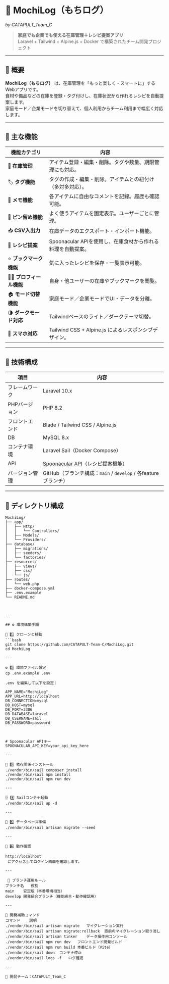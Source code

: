 # 🥛 MochiLog（もちログ）  
*by CATAPULT_Team_C*

> **家庭でも企業でも使える在庫管理＋レシピ提案アプリ**  
> Laravel + Tailwind + Alpine.js + Docker で構築されたチーム開発プロジェクト

---

## 📘 概要

**MochiLog（もちログ）** は、在庫管理を「もっと楽しく・スマートに」するWebアプリです。  
食材や備品などの在庫を登録・タグ付けし、在庫状況から作れるレシピを自動提案します。  
家庭モード／企業モードを切り替えて、個人利用からチーム利用まで幅広く対応します。

---

## 🚀 主な機能

| 機能カテゴリ | 内容 |
|---------------|------|
| 🧾 **在庫管理** | アイテム登録・編集・削除。タグや数量、期限管理にも対応。 |
| 🏷️ **タグ機能** | タグの作成・編集・削除。アイテムとの紐付け（多対多対応）。 |
| 🧠 **メモ機能** | 各アイテムに自由なコメントを記録。履歴も確認可能。 |
| 📌 **ピン留め機能** | よく使うアイテムを固定表示。ユーザーごとに管理。 |
| 📥 **CSV入出力** | 在庫データのエクスポート・インポート機能。 |
| 🍳 **レシピ提案** | Spoonacular APIを使用し、在庫食材から作れる料理を自動提案。 |
| ⭐ **ブックマーク機能** | 気に入ったレシピを保存・一覧表示可能。 |
| 🧑‍💼 **プロフィール機能** | 自身・他ユーザーの在庫やブックマークを閲覧。 |
| 🏠 **モード切替機能** | 家庭モード／企業モードでUI・データを分離。 |
| 🌗 **ダークモード対応** | Tailwindベースのライト／ダークテーマ切替。 |
| 📱 **スマホ対応** | Tailwind CSS + Alpine.js によるレスポンシブデザイン。 |

---

## 🧩 技術構成

| 項目 | 内容 |
|------|------|
| フレームワーク | Laravel 10.x |
| PHPバージョン | PHP 8.2 |
| フロントエンド | Blade / Tailwind CSS / Alpine.js |
| DB | MySQL 8.x |
| コンテナ環境 | Laravel Sail（Docker Compose） |
| API | [Spoonacular API](https://spoonacular.com/food-api)（レシピ提案機能） |
| バージョン管理 | GitHub（ブランチ構成：`main` / `develop` / 各featureブランチ） |

---

## 🧱 ディレクトリ構成

```plaintext
MochiLog/
├── app/
│   ├── Http/
│   │   └── Controllers/
│   ├── Models/
│   └── Providers/
├── database/
│   ├── migrations/
│   ├── seeders/
│   └── factories/
├── resources/
│   ├── views/
│   ├── css/
│   └── js/
├── routes/
│   └── web.php
├── docker-compose.yml
├── .env.example
└── README.md



---

## ⚙️ 環境構築手順

🐳 1️⃣ クローンと移動
```bash
git clone https://github.com/CATAPULT-Team-C/MochiLog.git
cd MochiLog

---

⚙️ 2️⃣ 環境ファイル設定
cp .env.example .env

.env を編集して以下を設定：

APP_NAME="MochiLog"
APP_URL=http://localhost
DB_CONNECTION=mysql
DB_HOST=mysql
DB_PORT=3306
DB_DATABASE=laravel
DB_USERNAME=sail
DB_PASSWORD=password



# Spoonacular APIキー
SPOONACULAR_API_KEY=your_api_key_here

---

🧰 3️⃣ 依存関係インストール
./vendor/bin/sail composer install
./vendor/bin/sail npm install
./vendor/bin/sail npm run dev

---

🗄️ 4️⃣ Sailコンテナ起動
./vendor/bin/sail up -d

---

🧩 5️⃣ データベース準備
./vendor/bin/sail artisan migrate --seed

---

🧭 6️⃣ 動作確認

http://localhost
 にアクセスしてログイン画面を確認します。

---

 🌿 ブランチ運用ルール
ブランチ名	役割
main	安定版（本番環境相当）
develop	開発統合ブランチ（機能統合・動作確認用）

---

🧪 開発補助コマンド
コマンド	説明
./vendor/bin/sail artisan migrate	マイグレーション実行
./vendor/bin/sail artisan migrate:rollback	直前のマイグレーション取り消し
./vendor/bin/sail artisan tinker	データ操作用コンソール
./vendor/bin/sail npm run dev	フロントエンド開発ビルド
./vendor/bin/sail npm run build	本番ビルド（Vite）
./vendor/bin/sail down	コンテナ停止
./vendor/bin/sail logs -f	ログ確認

---

👥 開発チーム：CATAPULT_Team_C